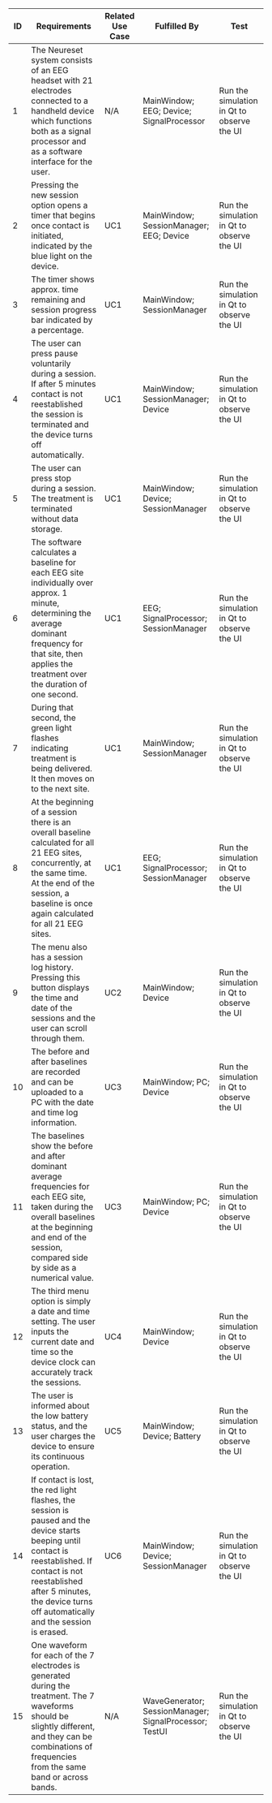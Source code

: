 | ID  | Requirements                                                                                                                                                                                                                                  | Related Use Case | Fulfilled By                                           | Test                                       |
| --- | --------------------------------------------------------------------------------------------------------------------------------------------------------------------------------------------------------------------------------------------- | ---------------- | ------------------------------------------------------ | ------------------------------------------ |
| 1   | The Neureset system consists of an EEG headset with 21 electrodes connected to a handheld device which functions both as a signal processor and as a software interface for the user.                                                         | N/A              | MainWindow; EEG; Device; SignalProcessor               | Run the simulation in Qt to observe the UI |
| 2   | Pressing the new session option opens a timer that begins once contact is initiated, indicated by the blue light on the device.                                                                                                               | UC1              | MainWindow; SessionManager; EEG; Device                | Run the simulation in Qt to observe the UI |
| 3   | The timer shows approx. time remaining and session progress bar indicated by a percentage.                                                                                                                                                    | UC1              | MainWindow; SessionManager                             | Run the simulation in Qt to observe the UI |
| 4   | The user can press pause voluntarily during a session. If after 5 minutes contact is not reestablished the session is terminated and the device turns off automatically.                                                                      | UC1              | MainWindow; SessionManager; Device                     | Run the simulation in Qt to observe the UI |
| 5   | The user can press stop during a session. The treatment is terminated without data storage.                                                                                                                                                   | UC1              | MainWindow; Device; SessionManager                     | Run the simulation in Qt to observe the UI |
| 6   | The software calculates a baseline for each EEG site individually over approx. 1 minute, determining the average dominant frequency for that site, then applies the treatment over the duration of one second.                                | UC1              | EEG; SignalProcessor; SessionManager                   | Run the simulation in Qt to observe the UI |
| 7   | During that second, the green light flashes indicating treatment is being delivered. It then moves on to the next site.                                                                                                                       | UC1              | MainWindow; SessionManager                             | Run the simulation in Qt to observe the UI |
| 8   | At the beginning of a session there is an overall baseline calculated for all 21 EEG sites, concurrently, at the same time. At the end of the session, a baseline is once again calculated for all 21 EEG sites.                              | UC1              | EEG; SignalProcessor; SessionManager                   | Run the simulation in Qt to observe the UI |
| 9   | The menu also has a session log history. Pressing this button displays the time and date of the sessions and the user can scroll through them.                                                                                                | UC2              | MainWindow; Device                                     | Run the simulation in Qt to observe the UI |
| 10  | The before and after baselines are recorded and can be uploaded to a PC with the date and time log information.                                                                                                                               | UC3              | MainWindow; PC; Device                                 | Run the simulation in Qt to observe the UI |
| 11  | The baselines show the before and after dominant average frequencies for each EEG site, taken during the overall baselines at the beginning and end of the session, compared side by side as a numerical value.                               | UC3              | MainWindow; PC; Device                                 | Run the simulation in Qt to observe the UI |
| 12  | The third menu option is simply a date and time setting. The user inputs the current date and time so the device clock can accurately track the sessions.                                                                                     | UC4              | MainWindow; Device                                     | Run the simulation in Qt to observe the UI |
| 13  | The user is informed about the low battery status, and the user charges the device to ensure its continuous operation.                                                                                                                        | UC5              | MainWindow; Device; Battery                            | Run the simulation in Qt to observe the UI |
| 14  | If contact is lost, the red light flashes, the session is paused and the device starts beeping until contact is reestablished. If contact is not reestablished after 5 minutes, the device turns off automatically and the session is erased. | UC6              | MainWindow; Device; SessionManager                     | Run the simulation in Qt to observe the UI |
| 15  | One waveform for each of the 7 electrodes is generated during the treatment. The 7 waveforms should be slightly different, and they can be combinations of frequencies from the same band or across bands.                                    | N/A              | WaveGenerator; SessionManager; SignalProcessor; TestUI | Run the simulation in Qt to observe the UI |

